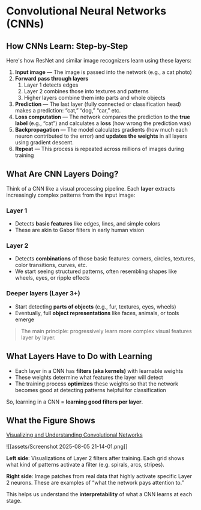 # Convolutional Neural Networks (CNNs)

## How CNNs Learn: Step-by-Step

Here's how ResNet and similar image recognizers learn using these layers:

1. **Input image** — The image is passed into the network (e.g., a cat photo)
2. **Forward pass through layers**
    1. Layer 1 detects edges
    2. Layer 2 combines those into textures and patterns
    3. Higher layers combine them into parts and whole objects
3. **Prediction** — The last layer (fully connected or classification head) makes a prediction: “cat,” “dog,” “car,” etc.
4. **Loss computation** — The network compares the prediction to the **true label** (e.g., “cat”) and calculates a **loss** (how wrong the prediction was)
5. **Backpropagation** — The model calculates gradients (how much each neuron contributed to the error) and **updates the weights** in all layers using gradient descent.
6. **Repeat** — This process is repeated across millions of images during training

## What Are CNN Layers Doing?

Think of a CNN like a visual processing pipeline. Each **layer** extracts increasingly complex patterns from the input image:

### Layer 1

- Detects **basic features** like edges, lines, and simple colors
- These are akin to Gabor filters in early human vision

### Layer 2

- Detects **combinations** of those basic features: corners, circles, textures, color transitions, curves, etc.
- We start seeing structured patterns, often resembling shapes like wheels, eyes, or ripple effects

### Deeper layers (Layer 3+)

- Start detecting **parts of objects** (e.g., fur, textures, eyes, wheels)
- Eventually, full **object representations** like faces, animals, or tools emerge

> The main principle: progressively learn more complex visual features layer by layer.

## What Layers Have to Do with Learning

- Each layer in a CNN has **filters (aka kernels)** with learnable weights
- These weights determine what features the layer will detect
- The training process **optimizes** these weights so that the network becomes good at detecting patterns helpful for classification

So, learning in a CNN = **learning good filters per layer**.

## What the Figure Shows

[Visualizing and Understanding Convolutional Networks](https://arxiv.org/pdf/1311.2901)

![[assets/Screenshot 2025-08-05 21-14-01.png]]

**Left side**: Visualizations of Layer 2 filters after training. Each grid shows what kind of patterns activate a filter (e.g. spirals, arcs, stripes).

**Right side**: Image patches from real data that highly activate specific Layer 2 neurons. These are examples of “what the network pays attention to.”

This helps us understand the **interpretability** of what a CNN learns at each stage.
